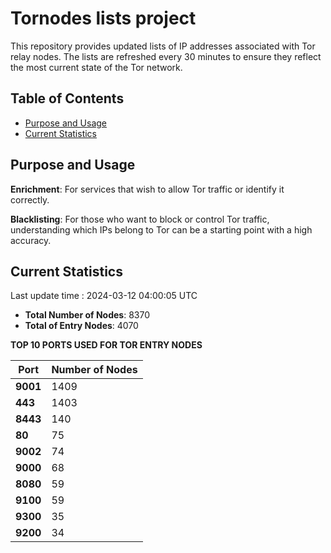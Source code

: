 # Tornodes lists project

This repository provides updated lists of IP addresses associated with Tor relay nodes. The lists are refreshed every 30 minutes to ensure they reflect the most current state of the Tor network.

## Table of Contents

- [Purpose and Usage](#purpose-and-usage)
- [Current Statistics](#current-statistics)


## Purpose and Usage

**Enrichment**: For services that wish to allow Tor traffic or identify it correctly.

**Blacklisting**: For those who want to block or control Tor traffic, understanding which IPs belong to Tor can be a starting point with a high accuracy.

## Current Statistics

Last update time : 2024-03-12 04:00:05 UTC

- **Total Number of Nodes**: 8370
- **Total of Entry Nodes**: 4070

**TOP 10 PORTS USED FOR TOR ENTRY NODES**

| **Port** | **Number of Nodes** |
|------|-----------------|
| **9001**   | 1409  |
| **443**   | 1403  |
| **8443**   | 140  |
| **80**   | 75  |
| **9002**   | 74  |
| **9000**   | 68  |
| **8080**   | 59  |
| **9100**   | 59  |
| **9300**   | 35  |
| **9200**   | 34  |

